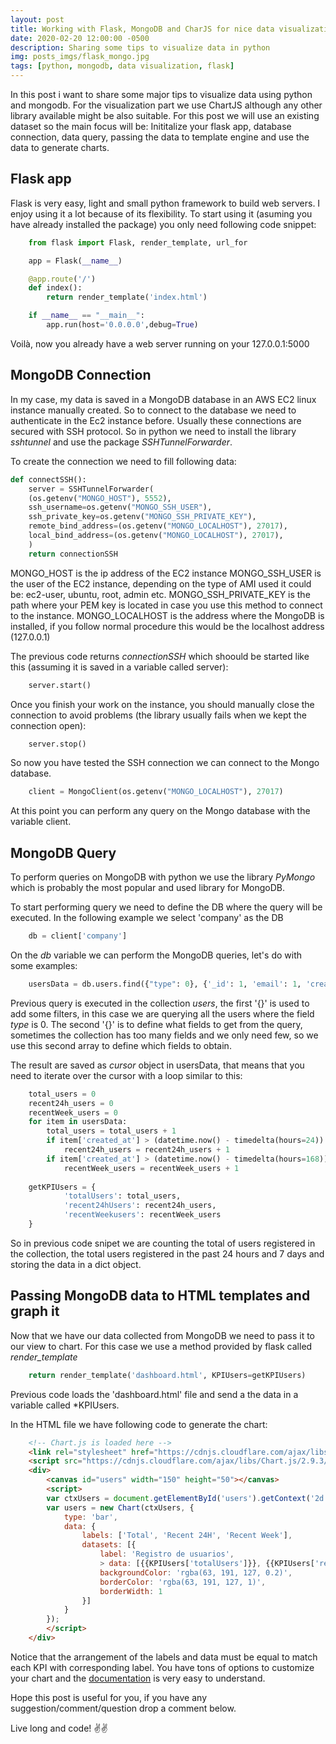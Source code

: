 ```yaml
---
layout: post
title: Working with Flask, MongoDB and CharJS for nice data visualization with python
date: 2020-02-20 12:00:00 -0500
description: Sharing some tips to visualize data in python
img: posts_imgs/flask_mongo.jpg 
tags: [python, mongodb, data visualization, flask]
---
```


In this post i want to share some major tips to visualize data using python and mongodb. For the visualization part we use ChartJS although any other library available might be also suitable. For this post we will use an existing dataset so the main focus will be: Inititalize your flask app, database connection, data query, passing the data to template engine and use the data to generate charts.

## Flask app

Flask is very easy, light and small python framework to build web servers. I enjoy using it a lot because of its flexibility. To start using it (asuming you have already installed the package) you only need following code snippet:

```python
    from flask import Flask, render_template, url_for

    app = Flask(__name__)

    @app.route('/')
    def index():
        return render_template('index.html')

    if __name__ == "__main__":
        app.run(host='0.0.0.0',debug=True)
```

Voilà, now you already have a web server running on your 127.0.0.1:5000

## MongoDB Connection

In my case, my data is saved in a MongoDB database in an AWS EC2 linux instance manually created. So to connect to the database we need to authenticate in the Ec2 instance before. Usually these connections are secured with SSH protocol. So in python we need to install the library *sshtunnel* and use the package *SSHTunnelForwarder*.

To create the connection we need to fill following data:

```python
def connectSSH():
    server = SSHTunnelForwarder(
    (os.getenv("MONGO_HOST"), 5552),
    ssh_username=os.getenv("MONGO_SSH_USER"),
    ssh_private_key=os.getenv("MONGO_SSH_PRIVATE_KEY"),
    remote_bind_address=(os.getenv("MONGO_LOCALHOST"), 27017),
    local_bind_address=(os.getenv("MONGO_LOCALHOST"), 27017),
    )
    return connectionSSH
```

MONGO_HOST is the ip address of the EC2 instance
MONGO_SSH_USER is the user of the EC2 instance, depending on the type of AMI used it could be: ec2-user, ubuntu, root, admin etc.
MONGO_SSH_PRIVATE_KEY is the path where your PEM key is located in case you use this method to connect to the instance.
MONGO_LOCALHOST is the address where the MongoDB is installed, if you follow normal procedure this would be the localhost address (127.0.0.1)

The previous code returns *connectionSSH* which shoould be started like this (assuming it is saved in a variable called server):

```python
    server.start()
```

Once you finish your work on the instance, you should manually close the connection to avoid problems (the library usually fails when we kept the connection open):

```python
    server.stop()
```

So now you have tested the SSH connection we can connect to the Mongo database.

```python
    client = MongoClient(os.getenv("MONGO_LOCALHOST"), 27017)
```

At this point you can perform any query on the Mongo database with the variable client.

## MongoDB Query

To perform queries on MongoDB with python we use the library *PyMongo* which is probably the most popular and used library for MongoDB.

To start performing query we need to define the DB where the query will be executed. In the following example we select 'company' as the DB

```python
    db = client['company']
```

On the *db* variable we can perform the MongoDB queries, let's do with some examples:

```python
    usersData = db.users.find({"type": 0}, {'_id': 1, 'email': 1, 'created_at': 1})
```

Previous query is executed in the collection *users*, the first '{}' is used to add some filters, in this case we are querying all the users where the field *type* is 0. The second '{}' is to define what fields to get from the query, sometimes the collection has too many fields and we only need few, so we use this second array to define which fields to obtain. 

The result are saved as *cursor* object in usersData, that means that you need to iterate over the cursor with a loop similar to this:

```python
    total_users = 0
    recent24h_users = 0
    recentWeek_users = 0
    for item in usersData:
        total_users = total_users + 1
        if item['created_at'] > (datetime.now() - timedelta(hours=24)):      
            recent24h_users = recent24h_users + 1
        if item['created_at'] > (datetime.now() - timedelta(hours=168)): 
            recentWeek_users = recentWeek_users + 1
    
    getKPIUsers = {
            'totalUsers': total_users,
            'recent24hUsers': recent24h_users,
            'recentWeekusers': recentWeek_users
    }
```

So in previous code snipet we are counting the total of users registered in the collection, the total users registered in the past 24 hours and 7 days and storing the data in a dict object.

## Passing MongoDB data to HTML templates and graph it

Now that we have our data collected from MongoDB we need to pass it to our view to chart. For this case we use a method provided by flask called *render_template*

```python
    return render_template('dashboard.html', KPIUsers=getKPIUsers)
```

Previous code loads the 'dashboard.html' file and send a the data in a variable called *KPIUsers.

In the HTML file we have following code to generate the chart:

```html
    <!-- Chart.js is loaded here -->
    <link rel="stylesheet" href="https://cdnjs.cloudflare.com/ajax/libs/Chart.js/2.9.3/Chart.min.css">
    <script src="https://cdnjs.cloudflare.com/ajax/libs/Chart.js/2.9.3/Chart.min.js"></script>
    <div>
        <canvas id="users" width="150" height="50"></canvas>
        <script>
        var ctxUsers = document.getElementById('users').getContext('2d');
        var users = new Chart(ctxUsers, {
            type: 'bar',
            data: {
                labels: ['Total', 'Recent 24H', 'Recent Week'],
                datasets: [{
                    label: 'Registro de usuarios',
                    > data: [{{KPIUsers['totalUsers']}}, {{KPIUsers['recent24hUsers']}}, {{KPIUsers['recentWeekusers']}}],
                    backgroundColor: 'rgba(63, 191, 127, 0.2)',
                    borderColor: 'rgba(63, 191, 127, 1)',
                    borderWidth: 1
                }]
            }
        });
        </script>
    </div>
```
Notice that the arrangement of the labels and data must be equal to match each KPI with corresponding label. You have tons of options to customize your chart and the [documentation](https://www.chartjs.org/docs/latest/) is very easy to understand.

Hope this post is useful for you, if you have any suggestion/comment/question drop a comment below.

Live long and code! :v::v: